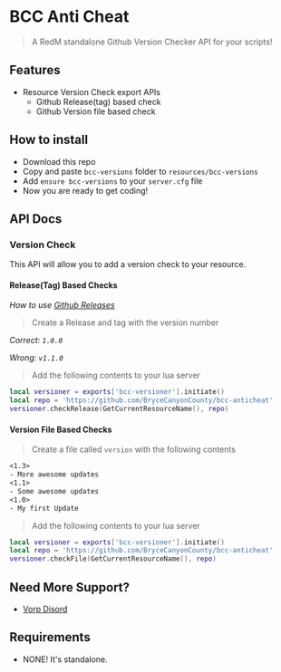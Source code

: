 # BCC Anti Cheat
> A RedM standalone Github Version Checker API for your scripts!

## Features
- Resource Version Check export APIs
  - Github Release(tag) based check
  - Github Version file based check

## How to install
* Download this repo
* Copy and paste `bcc-versions` folder to `resources/bcc-versions`
* Add `ensure bcc-versions` to your `server.cfg` file
* Now you are ready to get coding!

## API Docs

### Version Check

This API will allow you to add a version check to your resource.

#### Release(Tag) Based Checks

_How to use [Github Releases](https://docs.github.com/en/repositories/releasing-projects-on-github/managing-releases-in-a-repository)_

> Create a Release and tag  with the version number

_Correct: `1.0.0`_

_Wrong: `v1.1.0`_

> Add the following contents to your lua server
```lua
local versioner = exports['bcc-versioner'].initiate()
local repo = 'https://github.com/BryceCanyonCounty/bcc-anticheat'
versioner.checkRelease(GetCurrentResourceName(), repo)
```

#### Version File Based Checks

> Create a file called `version` with the following contents
```txt
<1.3>
- More awesome updates
<1.1>
- Some awesome updates
<1.0>
- My first Update
```

> Add the following contents to your lua server
```lua
local versioner = exports['bcc-versioner'].initiate()
local repo = 'https://github.com/BryceCanyonCounty/bcc-anticheat'
versioner.checkFile(GetCurrentResourceName(), repo)
```

## Need More Support? 
- [Vorp Disord](https://discord.gg/DHGVAbCj7N)

## Requirements
- NONE! It's standalone.